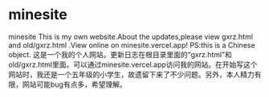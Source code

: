 # minesite
minesite
This is my own website.About the updates,please view  gxrz.html and old/gxrz.html .View online on minesite.vercel.app!
PS:this is a Chinese object.
这是一个我的个人网站。更新日志在根目录里面的“gxrz.html”和old/gxrz.html里面。可以通过minesite.vercel.app访问我的网站。在开始写这个网站时，我还是一个五年级的小学生，故遗留下来了不少问题。另外，本人精力有限，网站可能bug有点多，希望理解。
